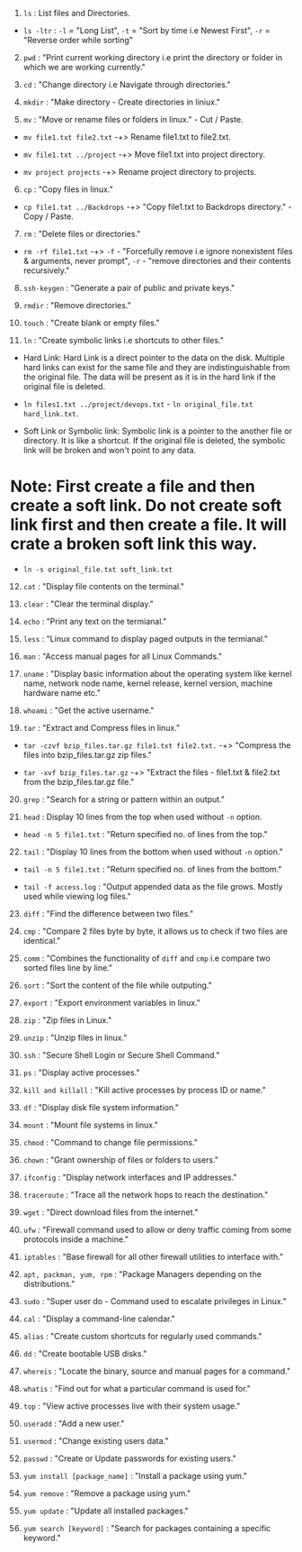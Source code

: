 1. `ls` : List files and Directories.

- `ls -ltr` : `-l` = "Long List", `-t` = "Sort by time i.e Newest First", `-r` = "Reverse order while sorting"

2. `pwd` : "Print current working directory i.e print the directory or folder in which we are working currently."

3. `cd` : "Change directory i.e Navigate through directories."

4. `mkdir` : "Make directory - Create directories in liniux."

5. `mv` : "Move or rename files or folders in linux." - Cut / Paste.

- `mv file1.txt file2.txt` -+> Rename file1.txt to file2.txt.

- `mv file1.txt ../project` -+> Move file1.txt into project directory.

- `mv project projects` -+> Rename project directory to projects.

6. `cp` : "Copy files in linux."

- `cp file1.txt ../Backdrops` -+> "Copy file1.txt to Backdrops directory." - Copy / Paste.

7. `rm` : "Delete files or directories."

- `rm -rf file1.txt` -+> `-f` - "Forcefully remove i.e ignore nonexistent files & arguments, never prompt", `-r` - "remove directories and their contents recursively."

8. `ssh-keygen` : "Generate a pair of public and private keys."

9. `rmdir` : "Remove directories."

10. `touch` : "Create blank or empty files."

11. `ln` : "Create symbolic links i.e shortcuts to other files."

* Hard Link: Hard Link is a direct pointer to the data on the disk. Multiple hard links can exist for the same file and they are indistinguishable from the original file. The data will be present as it is in the hard link if the original file is deleted. 

- `ln files1.txt ../project/devops.txt` - `ln original_file.txt hard_link.txt`.

* Soft Link or Symbolic link: Symbolic link is a pointer to the another file or directory. It is like a shortcut. If the original file is deleted, the symbolic link will be broken and won't point to any data. 

# Note: First create a file and then create a soft link. Do not create soft link first and then create a file. It will crate a broken soft link this way. 

- `ln -s original_file.txt soft_link.txt`

12. `cat` : "Display file contents on the terminal."

13. `clear` : "Clear the terminal display."

14. `echo` : "Print any text on the termianal."

15. `less` : "Linux command to display paged outputs in the termianal."

16. `man` : "Access manual pages for all Linux Commands."

17. `uname` : "Display basic information about the operating system like kernel name, network node name, kernel release, kernel version, machine hardware name etc."

18. `whoami` : "Get the active username."

19. `tar` : "Extract and Compress files in linux."

- `tar -czvf bzip_files.tar.gz file1.txt file2.txt.` -+> "Compress the files into bzip_files.tar.gz zip files."

- `tar -xvf bzip_files.tar.gz` -+> "Extract the files - file1.txt & file2.txt from the bzip_files.tar.gz file."

20. `grep` : "Search for a string or pattern within an output."

21. `head` : Display 10 lines from the top when used without `-n` option. 

- `head -n 5 file1.txt` : "Return specified no. of lines from the top."

22. `tail` : "Display 10 lines from the bottom when used without `-n` option."

- `tail -n 5 file1.txt` : "Return specified no. of lines from the bottom."

- `tail -f access.log` : "Output appended data as the file grows. Mostly used while viewing log files."

23. `diff` : "Find the difference between two files."

24. `cmp` : "Compare 2 files byte by byte, it allows us to check if two files are identical." 

25. `comm` : "Combines the functionality of `diff` and `cmp` i.e compare two sorted files line by line."

26. `sort` : "Sort the content of the file while outputing."

27. `export` : "Export environment variables in linux."

28. `zip` : "Zip files in Linux."

29. `unzip` : "Unzip files in linux."

30. `ssh` : "Secure Shell Login or Secure Shell Command."

31. `ps` : "Display active processes."

32. `kill and killall` : "Kill active processes by process ID or name."

33. `df` : "Display disk file system information."

34. `mount` : "Mount file systems in linux."

35. `chmod` : "Command to change file permissions."

36. `chown` : "Grant ownership of files or folders to users."

37. `ifconfig` : "Display network interfaces and IP addresses."

38. `traceroute` : "Trace all the network hops to reach the destination."

39. `wget` : "Direct download files from the internet."

40. `ufw` : "Firewall command used to allow or deny traffic coming from some protocols inside a machine."

41. `iptables` : "Base firewall for all other firewall utilities to interface with."

42. `apt, packman, yum, rpm` : "Package Managers depending on the distributions."

43. `sudo` : "Super user do - Command used to escalate privileges in Linux."

44. `cal` : "Display a command-line calendar."

45. `alias` : "Create custom shortcuts for regularly used commands."

46. `dd` : "Create bootable USB disks."

47. `whereis` : "Locate the binary, source and manual pages for a command."

48. `whatis` : "Find out for what a particular command is used for."

49. `top` : "View active processes live with their system usage."

50. `useradd` : "Add a new user."

51. `usermod` : "Change existing users data."

52. `passwd` : "Create or Update passwords for existing users."

53. `yum install [package_name]` : "Install a package using yum."

54. `yum remove` : "Remove a package using yum."

55. `yum update` : "Update all installed packages."

56. `yum search [keyword]` : "Search for packages containing a specific keyword."